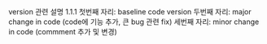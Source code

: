 version 관련 설명
1.1.1
첫번째 자리: baseline code version
두번째 자리: major change in code (code에 기능 추가, 큰 bug 관련 fix)
세번째 자리: minor change in code (commment 추가 및 변경) 
